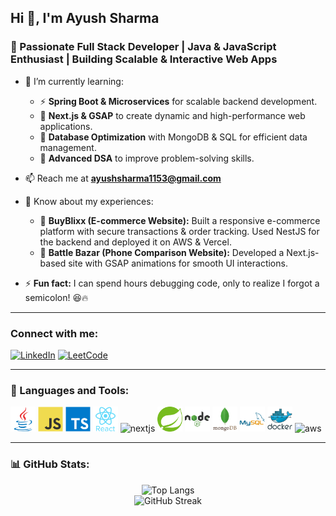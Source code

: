 ## Hi 👋, I'm Ayush Sharma  
### 🚀 Passionate Full Stack Developer | Java & JavaScript Enthusiast | Building Scalable & Interactive Web Apps

- 🌱 I’m currently learning:
  - ⚡ **Spring Boot & Microservices** for scalable backend development.
  - 🚀 **Next.js & GSAP** to create dynamic and high-performance web applications.
  - 💾 **Database Optimization** with MongoDB & SQL for efficient data management.
  - 🎯 **Advanced DSA** to improve problem-solving skills.

- 📫 Reach me at **ayushsharma1153@gmail.com**

- 📄 Know about my experiences:
  - 🛒 **BuyBlixx (E-commerce Website):** Built a responsive e-commerce platform with secure transactions & order tracking. Used NestJS for the backend and deployed it on AWS & Vercel.
  - 🚀 **Battle Bazar (Phone Comparison Website):** Developed a Next.js-based site with GSAP animations for smooth UI interactions.

- ⚡ **Fun fact:** I can spend hours debugging code, only to realize I forgot a semicolon! 😆🔥

---

### Connect with me:
[![LinkedIn](https://raw.githubusercontent.com/rahuldkjain/github-profile-readme-generator/master/src/images/icons/Social/linked-in-alt.svg)](https://www.linkedin.com/in/ayush-sharma-492980260) 
[![LeetCode](https://raw.githubusercontent.com/rahuldkjain/github-profile-readme-generator/master/src/images/icons/Social/leet-code.svg)](https://www.leetcode.com/ayush_sharma0021)

---

### 🚀 Languages and Tools:
<p align="left">
  <img src="https://raw.githubusercontent.com/devicons/devicon/master/icons/java/java-original.svg" alt="java" width="40" height="40"/>
  <img src="https://raw.githubusercontent.com/devicons/devicon/master/icons/javascript/javascript-original.svg" alt="javascript" width="40" height="40"/>
  <img src="https://raw.githubusercontent.com/devicons/devicon/master/icons/typescript/typescript-original.svg" alt="typescript" width="40" height="40"/>
  <img src="https://raw.githubusercontent.com/devicons/devicon/master/icons/react/react-original-wordmark.svg" alt="react" width="40" height="40"/>
  <img src="https://cdn.worldvectorlogo.com/logos/nextjs-2.svg" alt="nextjs" width="40" height="40"/>
  <img src="https://raw.githubusercontent.com/devicons/devicon/master/icons/spring/spring-original.svg" alt="spring" width="40" height="40"/>
  <img src="https://raw.githubusercontent.com/devicons/devicon/master/icons/nodejs/nodejs-original-wordmark.svg" alt="nodejs" width="40" height="40"/>
  <img src="https://raw.githubusercontent.com/devicons/devicon/master/icons/mongodb/mongodb-original-wordmark.svg" alt="mongodb" width="40" height="40"/>
  <img src="https://raw.githubusercontent.com/devicons/devicon/master/icons/mysql/mysql-original-wordmark.svg" alt="mysql" width="40" height="40"/>
  <img src="https://raw.githubusercontent.com/devicons/devicon/master/icons/docker/docker-original-wordmark.svg" alt="docker" width="40" height="40"/>
  <img src="https://raw.githubusercontent.com/devicons/devicon/master/icons/aws/aws-original.svg" alt="aws" width="40" height="40"/>
</p>

---

### 📊 GitHub Stats:
<p align="center">
  <img src="https://github-readme-stats.vercel.app/api/top-langs?username=ayush2004sharma&show_icons=true&locale=en&layout=compact" alt="Top Langs" />
  <br>
  <img src="https://github-readme-streak-stats.herokuapp.com/?user=ayush2004sharma" alt="GitHub Streak" />
</p>
